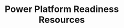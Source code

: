 ---
layout: planlist
title: Power Platform Readiness Resources
permalink: /skilling/d365-academy/business-applications/power-platform/
includemethod: all
includeplans:
- power platform
---
